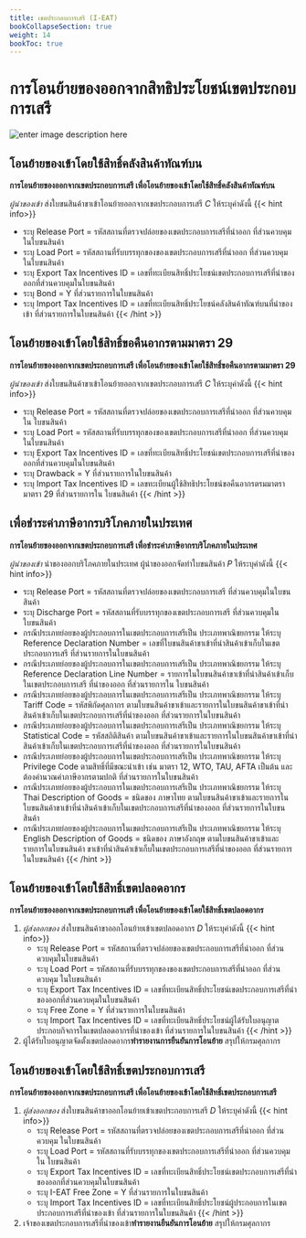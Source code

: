```yaml
---
title: เขตประกอบการเสรี (I-EAT)
bookCollapseSection: true
weight: 14
bookToc: true
---
```


การโอนย้ายของออกจากสิทธิประโยชน์เขตประกอบการเสรี
===


![enter image description here](https://github.com/yosarawut/KnowledgeCenter/raw/master/img/e-tax-incentive/tranfer-i-eat-2.jpg)

## โอนย้ายของเข้าโดยใช้สิทธิ์คลังสินค้าทัณฑ์บน

**การโอนย้ายของออกจากเขตประกอบการเสรี เพื่อโอนย้ายของเข้าโดยใช้สิทธิ์คลังสินค้าทัณฑ์บน**

*ผู้นำของเข้า* ส่งใบขนสินค้าขาเข้าโอนย้ายออกจากเขตประกอบการเสรี *C* ให้ระบุค่าดังนี้
{{< hint info>}}
- ระบุ Release Port = รหัสสถานที่ตรวจปล่อยของเขตประกอบการเสรีที่นำออก ที่ส่วนควบคุมในใบขนสินค้า
- ระบุ Load Port = รหัสสถานที่รับบรรทุกของของเขตประกอบการเสรีที่นำออก ที่ส่วนควบคุม ในใบขนสินค้า
- ระบุ Export Tax Incentives ID = เลขที่ทะเบียนสิทธิ์ประโยชน์เขตประกอบการเสรีที่นำของออกที่ส่วนควบคุมในใบขนสินค้า
- ระบุ Bond = Y ที่ส่วนรายการในใบขนสินค้า
- ระบุ Import Tax Incentives ID = เลขที่ทะเบียนสิทธิ์ประโยชน์คลังสินค้าทัณฑ์บนที่นำของเข้า ที่ส่วนรายการในใบขนสินค้า
{{< /hint >}}

## โอนย้ายของเข้าโดยใช้สิทธิ์ขอคืนอากรตามมาตรา 29

**การโอนย้ายของออกจากเขตประกอบการเสรี เพื่อโอนย้ายของเข้าโดยใช้สิทธิ์ขอคืนอากรตามมาตรา 29**

*ผู้นำของเข้า* ส่งใบขนสินค้าขาเข้าโอนย้ายออกจากเขตประกอบการเสรี *C* ให้ระบุค่าดังนี้
{{< hint info>}}
- ระบุ Release Port = รหัสสถานที่ตรวจปล่อยของเขตประกอบการเสรีที่นำออก ที่ส่วนควบคุมใน ใบขนสินค้า
- ระบุ Load Port = รหัสสถานที่รับบรรทุกของของเขตประกอบการเสรีที่นำออก ที่ส่วนควบคุม ในใบขนสินค้า
- ระบุ Export Tax Incentives ID = เลขที่ทะเบียนสิทธิ์ประโยชน์เขตประกอบการเสรีที่นำของออกที่ส่วนควบคุมในใบขนสินค้า
- ระบุ Drawback = Y ที่ส่วนรายการในใบขนสินค้า
- ระบุ Import Tax Incentives ID = เลขทะเบียนผู้ใช้สิทธิประโยชน์ขอคืนอากรตรมมาตรา มาตรา 29 ที่ส่วนรายการใน
ใบขนสินค้า
{{< /hint >}}

## เพื่อชำระค่าภาษีอากรบริโภคภายในประเทศ

**การโอนย้ายของออกจากเขตประกอบการเสรี เพื่อชำระค่าภาษีอากรบริโภคภายในประเทศ**

*ผู้นำของเข้า* นำของออกบริโภคภายในประเทศ ผู้นำของออกจัดทำใบขนสินค้า *P* ให้ระบุค่าดังนี้
{{< hint info>}}
- ระบุ Release Port = รหัสสถานที่ตรวจปล่อยของเขตประกอบการเสรี ที่ส่วนควบคุมในใบขนสินค้า
- ระบุ Discharge Port = รหัสสถานที่รับบรรทุกของเขตประกอบการเสรี ที่ส่วนควบคุมใน ใบขนสินค้า
- กรณีประเภทย่อยของผู้ประกอบการในเขตประกอบการเสรีเป็น ประเภทพาณิชยกรรม ให้ระบุ Reference Declaration 
Number = เลขที่ใบขนสินค้าขาเข้าที่นำสินค้าเข้าเก็บในเขตประกอบการเสรี ที่ส่วนรายการในใบขนสินค้า
- กรณีประเภทย่อยของผู้ประกอบการในเขตประกอบการเสรีเป็น ประเภทพาณิชยกรรม ให้ระบุ 
Reference Declaration Line Number = รายการในใบขนสินค้าขาเข้าที่นำสินค้าเข้าเก็บในเขตประกอบการเสรี ที่นำของออก ที่ส่วนรายการใน ใบขนสินค้า
- กรณีประเภทย่อยของผู้ประกอบการในเขตประกอบการเสรีเป็น ประเภทพาณิชยกรรม ให้ระบุ Tariff Code = รหัสพิกัดศุลกากร ตามใบขนสินค้าขาเข้าและรายการในใบขนสินค้าขาเข้าที่นำสินค้าเข้าเก็บในเขตประกอบการเสรีที่นำของออก ที่ส่วนรายการในใบขนสินค้า
- กรณีประเภทย่อยของผู้ประกอบการในเขตประกอบการเสรีเป็น ประเภทพาณิชยกรรม ให้ระบุ Statistical Code = รหัสสถิติสินค้า ตามใบขนสินค้าขาเข้าและรายการในใบขนสินค้าขาเข้าที่นำสินค้าเข้าเก็บในเขตประกอบการเสรีที่นำของออก ที่ส่วนรายการในใบขนสินค้า
- กรณีประเภทย่อยของผู้ประกอบการในเขตประกอบการเสรีเป็น ประเภทพาณิชยกรรม ให้ระบุ Privilege Code ตามสิทธิ์ที่มีขณะนำเข้า เช่น มาตรา 12, WTO, TAU, AFTA เป็นต้น และต้องคำนวณค่าภาษีอากรตามปกติ ที่ส่วนรายการในใบขนสินค้า
- กรณีประเภทย่อยของผู้ประกอบการในเขตประกอบการเสรีเป็น ประเภทพาณิชยกรรม ให้ระบุ Thai Description of Goods = ชนิดของ ภาษาไทย ตามใบขนสินค้าขาเข้าและรายการในใบขนสินค้าขาเข้าที่นำสินค้าเข้าเก็บในเขตประกอบการเสรีที่นำของออก ที่ส่วนรายการในใบขนสินค้า
- กรณีประเภทย่อยของผู้ประกอบการในเขตประกอบการเสรีเป็น ประเภทพาณิชยกรรม ให้ระบุ English Description of Goods = ชนิดของ ภาษาอังกฤษ ตามใบขนสินค้าขาเข้าและรายการในใบขนสินค้า ขาเข้าที่นำสินค้าเข้าเก็บในเขตประกอบการเสรีที่นำของออก ที่ส่วนรายการในใบขนสินค้า
{{< /hint >}}

## โอนย้ายของเข้าโดยใช้สิทธิ์เขตปลอดอากร

**การโอนย้ายของออกจากเขตประกอบการเสรี เพื่อโอนย้ายของเข้าโดยใช้สิทธิ์เขตปลอดอากร**

1. *ผู้ส่งออกของ* ส่งใบขนสินค้าขาออกโอนย้ายเข้าเขตปลอดอากร *D* ให้ระบุค่าดังนี้
{{< hint info>}}
   - ระบุ Release Port = รหัสสถานที่ตรวจปล่อยของเขตประกอบการเสรีที่นำออก ที่ส่วนควบคุมในใบขนสินค้า
   - ระบุ Load Port = รหัสสถานที่รับบรรทุกของของเขตประกอบการเสรีที่นำออก ที่ส่วนควบคุม ในใบขนสินค้า
   - ระบุ Export Tax Incentives ID = เลขที่ทะเบียนสิทธิ์ประโยชน์เขตประกอบการเสรีที่นำของออกที่ส่วนควบคุมในใบขนสินค้า
   - ระบุ Free Zone = Y ที่ส่วนรายการในใบขนสินค้า
   - ระบุ Import Tax Incentives ID = เลขที่ทะเบียนสิทธิ์ประโยชน์ผู้ได้รับใบอนุญาตประกอบกิจการในเขตปลอดอากรที่นำของเข้า ที่ส่วนรายการในใบขนสินค้า
{{< /hint >}}	
2. ผู้ได้รับใบอนุญาตจัดตั้งเขตปลอดอากร**ทำรายงานการยืนยันการโอนย้าย** สรุปให้กรมศุลกากร

## โอนย้ายของเข้าโดยใช้สิทธิ์เขตประกอบการเสรี
 
**การโอนย้ายของออกจากเขตประกอบการเสรี เพื่อโอนย้ายของเข้าโดยใช้สิทธิ์เขตประกอบการเสรี**

1. *ผู้ส่งออกของ* ส่งใบขนสินค้าขาออกโอนย้ายเข้าเขตประกอบการเสรี *D* ให้ระบุค่าดังนี้
   {{< hint info>}}
   - ระบุ Release Port = รหัสสถานที่ตรวจปล่อยของเขตประกอบการเสรีที่นำออก ที่ส่วนควบคุม ในใบขนสินค้า
   - ระบุ Load Port = รหัสสถานที่รับบรรทุกของเขตประกอบการเสรีที่นำออก ที่ส่วนควบคุมใน ใบขนสินค้า
   - ระบุ Export Tax Incentives ID = เลขที่ทะเบียนสิทธิ์ประโยชน์เขตประกอบการเสรีที่นำของออกที่ส่วนควบคุมในใบขนสินค้า
   - ระบุ I-EAT Free Zone = Y ที่ส่วนรายการในใบขนสินค้า
   - ระบุ Import Tax Incentives ID = เลขที่ทะเบียนสิทธิ์ประโยชน์ผู้ประกอบการในเขตประกอบการเสรีที่นำของเข้า ที่ส่วนรายการในใบขนสินค้า
	{{< /hint >}}
2. เจ้าของเขตประกอบการเสรีที่นำของเข้า**ทำรายงานยืนยันการโอนย้าย** สรุปให้กรมศุลกากร
